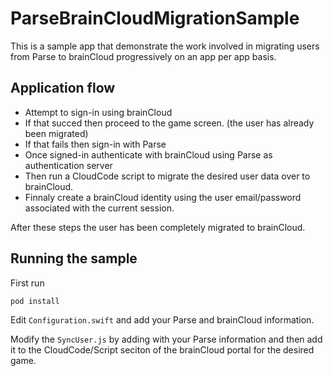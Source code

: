 # ParseBrainCloudMigrationSample

This is a sample app that demonstrate the work involved in migrating users from Parse to brainCloud progressively on an app per app basis.

## Application flow

* Attempt to sign-in using brainCloud
 * If that succed then proceed to the game screen. (the user has already been migrated)
 * If that fails then sign-in with Parse
 * Once signed-in authenticate with brainCloud using Parse as authentication server
 * Then run a CloudCode script to migrate the desired user data over to brainCloud.
 * Finnaly create a brainCloud identity using the user email/password associated with the current session.

After these steps the user has been completely migrated to brainCloud.



## Running the sample

First run 

```
pod install
```

Edit `Configuration.swift` and add your Parse and brainCloud information. 

Modify the `SyncUser.js` by adding with your Parse information and then add it to the CloudCode/Script seciton of the brainCloud portal for the desired game.



